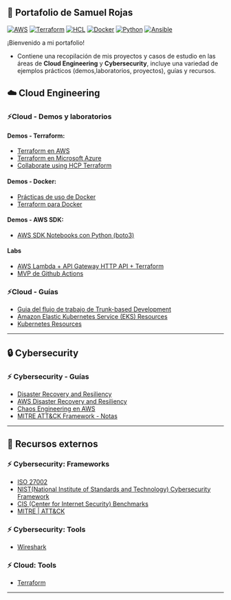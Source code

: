 ## 📂 Portafolio de Samuel Rojas
[![AWS](https://img.shields.io/badge/AWS-%23FF9900.svg?logo=amazon-web-services&logoColor=white)](#)
[![Terraform](https://img.shields.io/badge/IaC-Terraform-623CE4?logo=terraform&logoColor=white)](#)
[![HCL](https://img.shields.io/badge/Language-HCL-blueviolet)](#)
[![Docker](https://badgen.net/badge/icon/docker?icon=docker&label)](#)
[![Python](https://img.shields.io/badge/Python-3776AB?style=flat&logo=python&logoColor=white)](#)
[![Ansible](https://img.shields.io/badge/ansible-%231A1918.svg?style=for-the-badge&logo=ansible&logoColor=white)](#)

¡Bienvenido a mi portafolio!
- Contiene una recopilación de mis proyectos y casos de estudio en las áreas de **Cloud Engineering** y **Cybersecurity**, incluye una variedad de ejemplos prácticos (demos,laboratorios, proyectos), guías y recursos.

## ☁️ Cloud Engineering
### ⚡Cloud - Demos y laboratorios
#### Demos - Terraform:
- [Terraform en AWS](https://github.com/samuelrojasm/demo-terraform-aws)
- [Terraform en Microsoft Azure](https://github.com/samuelrojasm/demo-terraform-azure)
- [Collaborate using HCP Terraform](https://github.com/samuelrojasm/terraform_associate_notes/blob/main/examples/learn-terraform-aws-get-started)
#### Demos - Docker:
- [Prácticas de uso de Docker](https://github.com/samuelrojasm/demo-docker)
- [Terraform para Docker](https://github.com/samuelrojasm/demo_terraform_docker)
#### Demos - AWS SDK:
- [AWS SDK Notebooks con Python (boto3)](https://github.com/samuelrojasm/lab-aws-sdk-jupyter-notebook)
#### Labs
- [AWS Lambda + API Gateway HTTP API + Terraform](https://github.com/samuelrojasm/lab-aws-lambda-hello-world)
- [MVP de Github Actions](https://github.com/samuelrojasm/lab-github-actions-mvp)

### ⚡Cloud - Guías
- [Guia del flujo de trabajo de Trunk-based Development](https://github.com/samuelrojasm/lab-github-actions-mvp/blob/main/learning/cheatsheets/guia-trunk-based-development.md)
- [Amazon Elastic Kubernetes Service (EKS) Resources](https://github.com/samuelrojasm/aws-eks-resources)
- [Kubernetes Resources](https://github.com/samuelrojasm/kubernetes-resources)

---

## 🔒 Cybersecurity
### ⚡ Cybersecurity - Guías
- [Disaster Recovery and Resiliency](https://github.com/samuelrojasm/Cybersecurity-Notes/tree/main/Disaster_Recovery_and_Resiliency)
- [AWS Disaster Recovery and Resiliency](https://github.com/samuelrojasm/Cybersecurity-Notes/blob/main/Disaster_Recovery_and_Resiliency/aws_dr_and_resiliency_strategies.md)
- [Chaos Engineering en AWS](https://github.com/samuelrojasm/Cybersecurity-Notes/blob/main/Disaster_Recovery_and_Resiliency/aws_chaos_engineering.md)
- [MITRE ATT&CK Framework - Notas](https://github.com/samuelrojasm/Cybersecurity-Notes/tree/main/MITRE_ATT%26CK)

---

## 📖 Recursos externos
### ⚡ Cybersecurity: Frameworks
- [ISO 27002](https://www.iso.org/standard/75652.html)
- [NIST(National Institute of Standards and Technology) Cybersecurity Framework](https://www.nist.gov/cyberframework)
- [CIS (Center for Internet Security) Benchmarks](https://www.cisecurity.org/cis-benchmarks)
- [MITRE | ATT&CK](https://attack.mitre.org/)

### ⚡ Cybersecurity: Tools
- [Wireshark](https://www.wireshark.org/)

### ⚡ Cloud: Tools
- [Terraform](https://developer.hashicorp.com/terraform)

---


